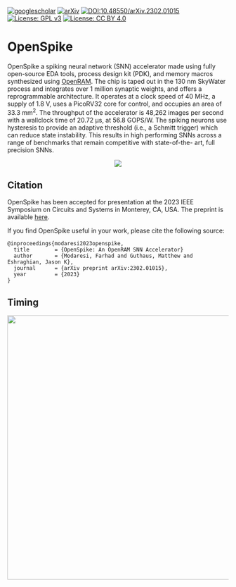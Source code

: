 [![googlescholar](https://img.shields.io/static/v1?label=GoogleScholar&message=Cite!&color=critical&logo=googlescholar)](https://scholar.google.com/scholar_lookup?arxiv_id=2302.01015)
[![arXiv](https://img.shields.io/static/v1?label=arXiv&message=2302.01015&color=b31b1b&logo=arxiv)](https://arxiv.org/abs/2302.01015)
[![DOI:10.48550/arXiv.2302.01015](https://zenodo.org/badge/DOI/10.48550/arXiv.2302.01015.svg)](https://doi.org/10.48550/arXiv.2302.01015)
[![License: GPL v3](https://img.shields.io/badge/License-GPLv3-blue.svg)](https://www.gnu.org/licenses/gpl-3.0)
[![License: CC BY 4.0](https://img.shields.io/badge/License-CC_BY_4.0-lightgrey.svg)](https://creativecommons.org/licenses/by/4.0/)


# OpenSpike
OpenSpike a spiking neural network (SNN) accelerator made using fully open-source EDA tools, process design kit (PDK), and memory macros synthesized using [OpenRAM](https://openram.org/). The chip is taped out in the 130 nm SkyWater process and integrates over 1 million synaptic weights, and offers a reprogrammable architecture. It operates at a clock speed of 40 MHz, a supply of 1.8 V, uses a PicoRV32 core for control, and occupies an area of 33.3 mm<sup>2</sup>. The throughput of the accelerator is 48,262 images per second with a wallclock time of 20.72 μs, at 56.8 GOPS/W. The spiking neurons use hysteresis to provide an adaptive threshold (i.e., a Schmitt trigger) which can reduce state instability. This results in high performing SNNs across a range of benchmarks that remain competitive with state-of-the- art, full precision SNNs.


<p align="center" float="center">
  <img src="docs/intro.png"/>
</p>

## Citation
OpenSpike has been accepted for presentation at the 2023 IEEE Symposium on Circuits and Systems in Monterey, CA, USA. 
The preprint is available [here](https://arxiv.org/abs/2302.01015).

If you find OpenSpike useful in your work, please cite the following source:

```
@inproceedings{modaresi2023openspike,
  title        = {OpenSpike: An OpenRAM SNN Accelerator}
  author       = {Modaresi, Farhad and Guthaus, Matthew and Eshraghian, Jason K},
  journal      = {arXiv preprint arXiv:2302.01015},
  year         = {2023}
}
```

## Timing
<p align="center" float="center">
  <img src="docs/control-unit.png" width="600"/>
</p>


